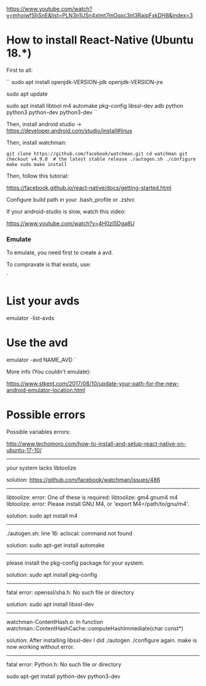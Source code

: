 https://www.youtube.com/watch?v=mhoiwfShSnE&list=PLN3n1USn4xlmt7mOqxc3nl3RajpFxkDH8&index=3

# How to install React-Native (Ubuntu 18.*)

First to all:

``
sudo apt install openjdk-VERSION-jdk openjdk-VERSION-jre

sudo apt update

sudo apt install libtool m4 automake pkg-config libssl-dev adb python python3 python-dev python3-dev
``

Then, install android studio -> https://developer.android.com/studio/install#linux

Then, install watchman:

`
git clone https://github.com/facebook/watchman.git
cd watchman
git checkout v4.9.0  # the latest stable release
./autogen.sh
./configure
make
sudo make install
`

Then, follow this tutorial:

https://facebook.github.io/react-native/docs/getting-started.html

Configure build path in your .bash_profile or .zshrc

If your android-studio is slow, watch this video:

https://www.youtube.com/watch?v=4H0zI5Dga8U

### Emulate

To emulate, you need first to create a avd.

To compravate is that exists, use:

`
# List your avds
emulator -list-avds

# Use the avd
emulator -avd NAME_AVD
`

More info (You couldn't emulate):

https://www.stkent.com/2017/08/10/update-your-path-for-the-new-android-emulator-location.html

# Possible errors

Possible variables errors: 

http://www.techomoro.com/how-to-install-and-setup-react-native-on-ubuntu-17-10/

---

your system lacks libtoolize

solution: https://github.com/facebook/watchman/issues/486

---
       
libtoolize:   error: One of these is required:
libtoolize:                 gm4 gnum4 m4
libtoolize:   error: Please install GNU M4, or 'export M4=/path/to/gnu/m4'.

solution: sudo apt install m4

---

./autogen.sh: line 16: aclocal: command not found

solution: sudo apt-get install automake

---

please install the pkg-config package for your system.

solution: sudo apt install pkg-config

---

fatal error: openssl/sha.h: No such file or directory

solution: sudo apt install libssl-dev

---

watchman-ContentHash.o: In function watchman::ContentHashCache::computeHashImmediate(char const*)

solution: After installing libssl-dev I did ./autogen ./configure again. make is now working without error.

---

fatal error: Python.h: No such file or directory

sudo apt-get install python-dev python3-dev
